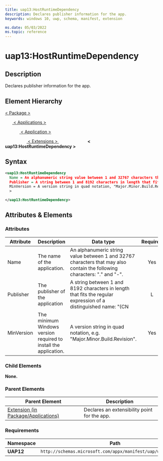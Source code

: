```yaml
---
title: uap13:HostRuntimeDependency
description: Declares publisher information for the app.
keywords: windows 10, uwp, schema, manifest, extension

ms.date: 05/03/2022
ms.topic: reference
---
```


# uap13:HostRuntimeDependency

## Description

Declares publisher information for the app.

## Element Hierarchy

[ < Package > ](element-package.md)

&nbsp;&nbsp;&nbsp;&nbsp;&nbsp;&nbsp;[ < Applications > ](element-applications.md)

&nbsp;&nbsp;&nbsp;&nbsp;&nbsp;&nbsp;&nbsp;&nbsp;&nbsp;&nbsp;&nbsp;&nbsp;[ < Application > ](element-application.md)

&nbsp;&nbsp;&nbsp;&nbsp;&nbsp;&nbsp;&nbsp;&nbsp;&nbsp;&nbsp;&nbsp;&nbsp;&nbsp;&nbsp;&nbsp;&nbsp;&nbsp;&nbsp;[ < Extensions > ](element-extensions.md)
&nbsp;&nbsp;&nbsp;&nbsp;&nbsp;&nbsp;&nbsp;&nbsp;&nbsp;&nbsp;&nbsp;&nbsp;&nbsp;&nbsp;&nbsp;&nbsp;&nbsp;&nbsp;&nbsp;&nbsp;&nbsp;&nbsp;&nbsp;&nbsp;**< uap13:HostRuntimeDependency >**

## Syntax

``` XML
<uap13:HostRuntimeDependency
  Name = An alphanumeric string value between 1 and 32767 characters that may also contain the following characters: "." and "-".
  Publisher = A string between 1 and 8192 characters in length that fits the regular expression  of a distinguished name: "(CN | L | O | OU | E | C | S | STREET | T | G | I | SN | DC | SERIALNUMBER | Description | PostalCode | POBox | Phone | X21Address | dnQualifier | (OID\.(0 | [1-9][0-9]*)(\.(0 | [1-9][0-9]*))+))=(([^,+="<>#;])+ | ".*")(, ((CN | L | O | OU | E | C | S | STREET | T | G | I | SN | DC | SERIALNUMBER | Description | PostalCode | POBox | Phone | X21Address | dnQualifier | (OID\.(0 | [1-9][0-9]*)(\.(0 | [1-9][0-9]*))+))=(([^,+="<>#;])+ | ".*")))*". Further, semantic validation ensures that the string is compliant with CertNameToStr Windows API implementation of X.500 rules.
  MinVersion = A version string in quad notation, "Major.Minor.Build.Revision".
  >

</uap13:HostRuntimeDependency>
```

## Attributes & Elements

### Attributes

| Attribute | Description | Data type | Required |
|-|-|-|:-:|
| Name | The name of the application. | An alphanumeric string value between 1 and 32767 characters that may also contain the following characters: "." and "-". | Yes |
| Publisher | The publisher of the application | A string between 1 and 8192 characters in length that fits the regular expression  of a distinguished name: "(CN | L | O | OU | E | C | S | STREET | T | G | I | SN | DC | SERIALNUMBER | Description | PostalCode | POBox | Phone | X21Address | dnQualifier | (OID\.(0 | [1-9][0-9]*)(\.(0 | [1-9][0-9]*))+))=(([^,+="<>#;])+ | ".*")(, ((CN | L | O | OU | E | C | S | STREET | T | G | I | SN | DC | SERIALNUMBER | Description | PostalCode | POBox | Phone | X21Address | dnQualifier | (OID\.(0 | [1-9][0-9]*)(\.(0 | [1-9][0-9]*))+))=(([^,+="<>#;])+ | ".*")))*". Further, semantic validation ensures that the string is compliant with CertNameToStr Windows API implementation of X.500 rules. | Yes |
| MinVersion | The minimum Windows version required to install the application. | A version string in quad notation, e.g. "Major.Minor.Build.Revision". | Yes |

### Child Elements

**None.**

### Parent Elements

| Parent Element | Description |
|-|-|
| [Extension (in Package/Applications)](element-extension.md) | Declares an extensibility point for the app. |

### Requirements

| Namespace | Path |
|-|-|
| **UAP12** | `http://schemas.microsoft.com/appx/manifest/uap/windows/10/13` |
